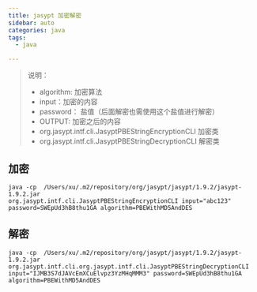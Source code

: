 ```yaml
---
title: jasypt 加密解密
sidebar: auto
categories: java
tags:
  - java

---
```








> 说明：
>
> - algorithm: 加密算法
> - input：加密的内容
> - password： 盐值（后面解密也需使用这个盐值进行解密）
> - OUTPUT: 加密之后的内容
> - org.jasypt.intf.cli.JasyptPBEStringEncryptionCLI 加密类
> - org.jasypt.intf.cli.JasyptPBEStringDecryptionCLI 解密类





## 加密

```Text
java -cp  /Users/xu/.m2/repository/org/jasypt/jasypt/1.9.2/jasypt-1.9.2.jar 
org.jasypt.intf.cli.JasyptPBEStringEncryptionCLI input="abc123" password=SWEpUd3hB8thu1GA algorithm=PBEWithMD5AndDES
```





## 解密

```Text
java -cp  /Users/xu/.m2/repository/org/jasypt/jasypt/1.9.2/jasypt-1.9.2.jar 
org.jasypt.intf.cli.org.jasypt.intf.cli.JasyptPBEStringDecryptionCLI input="IJMB3S7dJAVcEmXCuElvpz3YzMHqMMM3" password=SWEpUd3hB8thu1GA algorithm=PBEWithMD5AndDES
```







